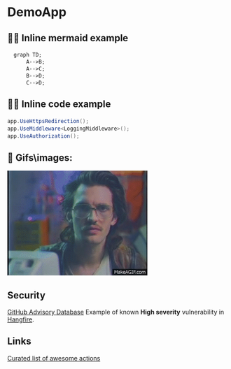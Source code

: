 # DemoApp

## 🧜‍♀️ Inline mermaid example
```mermaid
  graph TD;
      A-->B;
      A-->C;
      B-->D;
      C-->D;
```

## 👨‍💻 Inline code example

```cs
app.UseHttpsRedirection();
app.UseMiddleware<LoggingMiddleware>();
app.UseAuthorization();
```

## 🤠 Gifs\images:
![hacker man](/docs/images/hacker-man.gif)


## Security
[GitHub Advisory Database](https://github.com/advisories)
Example of known **High severity** vulnerability in [Hangfire](https://github.com/advisories/GHSA-7rq6-7gv8-c37h).

## Links
[Curated list of awesome actions](https://project-awesome.org/sdras/awesome-actions)